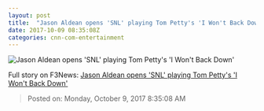 ```yaml
---
layout: post
title:  "Jason Aldean opens 'SNL' playing Tom Petty's 'I Won't Back Down'"
date: 2017-10-09 08:35:08Z
categories: cnn-com-entertainment
---
```


![Jason Aldean opens 'SNL' playing Tom Petty's 'I Won't Back Down'](http://i2.cdn.turner.com/money/dam/assets/171007235431-jason-aldean-780x439.jpg)




Full story on F3News: [Jason Aldean opens 'SNL' playing Tom Petty's 'I Won't Back Down'](http://www.f3nws.com/n/sDpJxD)

> Posted on: Monday, October 9, 2017 8:35:08 AM
